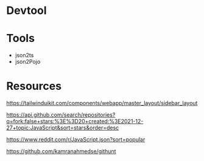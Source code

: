# Devtool
# Tools
- json2ts
- json2Pojo
# Resources
https://tailwinduikit.com/components/webapp/master_layout/sidebar_layout

https://api.github.com/search/repositories?q=fork:false+stars:%3E%3D20+created:%3E2021-12-27+topic:JavaScript&sort=stars&order=desc

https://www.reddit.com/r/JavaScript.json?sort=popular

https://github.com/kamranahmedse/githunt